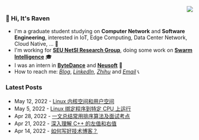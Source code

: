 
<a href="#">
  <img align="right" src="https://github-readme-stats-git-master-dreace.vercel.app/api?hide_border=true&username=RavenLite&show_icons=true&icon_color=CE1D2D&text_color=718096&bg_color=ffffff&count_private=true">
</a>

### 👋 Hi, It's Raven 
- I'm a graduate student studying on **Computer Network** and **Software Engineering**, interested in IoT, Edge Computing, Data Center Network, Cloud Native, ... 🔭
- I'm working for [**SEU NetSI Research Group**](https://seu-netsi.net/), doing some work on **[Swarm Intelligence](https://github.com/SEU-NetSI)** 🎓
- I was an intern in **[ByteDance](https://www.bytedance.com/en/)** and **[Neusoft](https://www.neusoft.com/)** 💎
- How to reach me: *[Blog](https://ravenxu.top/)*, *[LinkedIn](https://www.linkedin.com/in/ravenxu/)*, *[Zhihu](https://www.zhihu.com/people/ravenxu98)* and *[Email](mailto:xrwgood@qq.com)* 📞

### Latest Posts
<!-- BLOG-POST-LIST:START -->
 - May 12, 2022 - [Linux 内核空间和用户空间](https://ravenxu.top/Linux-%E5%86%85%E6%A0%B8%E7%A9%BA%E9%97%B4%E5%92%8C%E7%94%A8%E6%88%B7%E7%A9%BA%E9%97%B4/)
 - May 5, 2022 - [Linux 绑定程序到特定 CPU 上运行](https://ravenxu.top/a.%E6%8A%80%E6%9C%AF%E6%8E%A2%E7%A9%B6/220506-Linux-%E7%BB%91%E5%AE%9A%E7%A8%8B%E5%BA%8F%E5%88%B0%E7%89%B9%E5%AE%9A-CPU-%E4%B8%8A%E8%BF%90%E8%A1%8C/)
 - Apr 28, 2022 - [一文总结常用排序算法及面试考点](https://ravenxu.top/b.%E5%AD%A6%E4%B9%A0%E7%AC%94%E8%AE%B0/History/220429-%E4%B8%80%E6%96%87%E6%80%BB%E7%BB%93%E5%B8%B8%E7%94%A8%E6%8E%92%E5%BA%8F%E7%AE%97%E6%B3%95%E5%8F%8A%E9%9D%A2%E8%AF%95%E8%80%83%E7%82%B9/)
 - Apr 21, 2022 - [深入理解 C++ 的左值和右值](https://ravenxu.top/a.%E6%8A%80%E6%9C%AF%E6%8E%A2%E7%A9%B6/History/220422-%E6%B7%B1%E5%85%A5%E7%90%86%E8%A7%A3-C-%E7%9A%84%E5%B7%A6%E5%80%BC%E5%92%8C%E5%8F%B3%E5%80%BC/)
 - Apr 14, 2022 - [如何写好技术博客？](https://ravenxu.top/e.%E8%A7%82%E5%AF%9F%E6%80%9D%E8%80%83/History/220415-%E5%A6%82%E4%BD%95%E5%86%99%E5%A5%BD%E6%8A%80%E6%9C%AF%E5%8D%9A%E5%AE%A2%EF%BC%9F/)<!-- BLOG-POST-LIST:END -->
